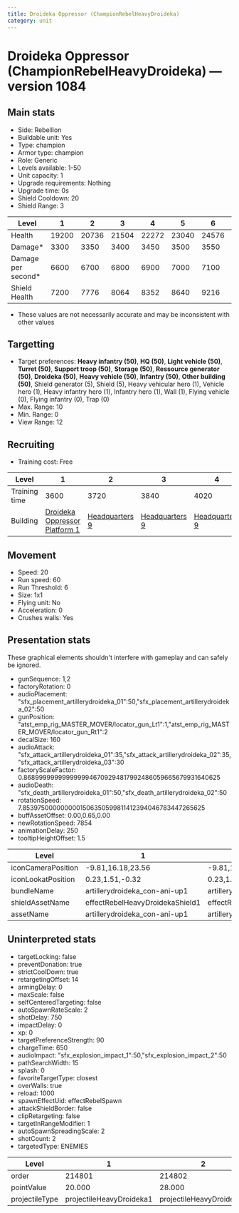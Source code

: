 ```yaml
---
title: Droideka Oppressor (ChampionRebelHeavyDroideka)
category: unit
---
```


# Droideka Oppressor (ChampionRebelHeavyDroideka) — version 1084

## Main stats

  * Side: Rebellion
  * Buildable unit: Yes
  * Type: champion
  * Armor type: champion
  * Role: Generic
  * Levels available: 1-50
  * Unit capacity: 1
  * Upgrade requirements: Nothing
  * Upgrade time: 0s
  * Shield Cooldown: 20
  * Shield Range: 3

|Level             |1    |2    |3    |4    |5    |6    |7    |8    |9    |10   |11   |12   |13   |14   |15   |16   |17   |18   |19   |20   |21   |22   |23   |24   |25   |26   |27   |28   |29   |30   |31   |32   |33   |34   |35   |36   |37   |38   |39   |40   |41   |42   |43   |44   |45   |46   |47   |48   |49   |50   |
|------------------|-----|-----|-----|-----|-----|-----|-----|-----|-----|-----|-----|-----|-----|-----|-----|-----|-----|-----|-----|-----|-----|-----|-----|-----|-----|-----|-----|-----|-----|-----|-----|-----|-----|-----|-----|-----|-----|-----|-----|-----|-----|-----|-----|-----|-----|-----|-----|-----|-----|-----|
|Health            |19200|20736|21504|22272|23040|24576|25344|26112|26880|28416|29184|29952|30720|31488|32256|33024|33792|34560|35328|36096|36864|37632|38400|39168|39936|40704|41472|42240|43008|43776|44544|44928|45696|46080|46848|47232|48000|48768|49536|49920|50560|50880|51200|51840|52160|52480|53120|53440|53760|54400|
|Damage*           |3300 |3350 |3400 |3450 |3500 |3550 |3600 |3650 |3700 |3750 |3800 |3850 |3900 |3950 |4000 |4050 |4100 |4150 |4200 |4250 |4300 |4350 |4400 |4450 |4500 |4550 |4600 |4650 |4700 |4750 |4800 |4850 |4900 |4950 |5000 |5050 |5100 |5150 |5200 |5250 |5300 |5350 |5400 |5450 |5500 |5550 |5600 |5650 |5700 |5750 |
|Damage per second*|6600 |6700 |6800 |6900 |7000 |7100 |7200 |7300 |7400 |7500 |7600 |7700 |7800 |7900 |8000 |8100 |8200 |8300 |8400 |8500 |8600 |8700 |8800 |8900 |9000 |9100 |9200 |9300 |9400 |9500 |9600 |9700 |9800 |9900 |10000|10100|10200|10300|10400|10500|10600|10700|10800|10900|11000|11100|11200|11300|11400|11500|
|Shield Health     |7200 |7776 |8064 |8352 |8640 |9216 |9504 |9792 |10080|10656|10944|11232|11520|11808|12096|12384|12672|12960|13248|13536|13824|14112|14400|14688|14976|15264|15552|15840|16128|16416|16704|16848|17136|17280|17568|17712|18000|18288|18576|18720|18960|19200|19440|19680|19920|20160|20400|20640|20880|21120|

* These values are not necessarily accurate and may be inconsistent with other values

## Targetting

  * Target preferences: **Heavy infantry (50)**, **HQ (50)**, **Light vehicle (50)**, **Turret (50)**, **Support troop (50)**, **Storage (50)**, **Ressource generator (50)**, **Droideka (50)**, **Heavy vehicle (50)**, **Infantry (50)**, **Other building (50)**, Shield generator (5), Shield (5), Heavy vehicular hero (1), Vehicle hero (1), Heavy infantry hero (1), Infantry hero (1), Wall (1), Flying vehicle (0), Flying infantry (0), Trap (0)
  * Max. Range: 10
  * Min. Range: 0
  * View Range: 12

## Recruiting

  * Training cost: Free

|Level        |1                                                               |2                             |3                             |4                             |5                             |6                             |7                             |8                             |9                             |10                            |11                            |12                            |13                            |14                            |15                            |16                            |17                            |18                            |19                            |20                            |21                             |22                             |23                             |24                             |25                             |26                             |27                             |28                             |29                             |30                             |31                             |32                             |33                             |34                             |35                             |36                             |37                             |38                             |39                             |40                             |41                             |42                             |43                             |44                             |45                             |46                             |47                             |48                             |49                             |50                             |
|-------------|----------------------------------------------------------------|------------------------------|------------------------------|------------------------------|------------------------------|------------------------------|------------------------------|------------------------------|------------------------------|------------------------------|------------------------------|------------------------------|------------------------------|------------------------------|------------------------------|------------------------------|------------------------------|------------------------------|------------------------------|------------------------------|-------------------------------|-------------------------------|-------------------------------|-------------------------------|-------------------------------|-------------------------------|-------------------------------|-------------------------------|-------------------------------|-------------------------------|-------------------------------|-------------------------------|-------------------------------|-------------------------------|-------------------------------|-------------------------------|-------------------------------|-------------------------------|-------------------------------|-------------------------------|-------------------------------|-------------------------------|-------------------------------|-------------------------------|-------------------------------|-------------------------------|-------------------------------|-------------------------------|-------------------------------|-------------------------------|
|Training time|3600                                                            |3720                          |3840                          |4020                          |4080                          |4200                          |4320                          |4500                          |4560                          |4680                          |4800                          |4980                          |5040                          |5160                          |5280                          |5460                          |5520                          |5640                          |5760                          |5940                          |6000                           |6120                           |6240                           |6420                           |6480                           |6600                           |6720                           |6900                           |6960                           |7080                           |7200                           |7380                           |7440                           |7560                           |7680                           |7860                           |7920                           |8040                           |8160                           |8340                           |8340                           |8340                           |8340                           |8340                           |8340                           |8340                           |8340                           |8340                           |8340                           |8340                           |
|Building     |[Droideka Oppressor Platform 1](rebelPlatformHeavyDroideka.html)|[Headquarters 9](rebelHQ.html)|[Headquarters 9](rebelHQ.html)|[Headquarters 9](rebelHQ.html)|[Headquarters 9](rebelHQ.html)|[Headquarters 9](rebelHQ.html)|[Headquarters 9](rebelHQ.html)|[Headquarters 9](rebelHQ.html)|[Headquarters 9](rebelHQ.html)|[Headquarters 9](rebelHQ.html)|[Headquarters 9](rebelHQ.html)|[Headquarters 9](rebelHQ.html)|[Headquarters 9](rebelHQ.html)|[Headquarters 9](rebelHQ.html)|[Headquarters 9](rebelHQ.html)|[Headquarters 9](rebelHQ.html)|[Headquarters 9](rebelHQ.html)|[Headquarters 9](rebelHQ.html)|[Headquarters 9](rebelHQ.html)|[Headquarters 9](rebelHQ.html)|[Headquarters 10](rebelHQ.html)|[Headquarters 10](rebelHQ.html)|[Headquarters 10](rebelHQ.html)|[Headquarters 10](rebelHQ.html)|[Headquarters 10](rebelHQ.html)|[Headquarters 10](rebelHQ.html)|[Headquarters 10](rebelHQ.html)|[Headquarters 10](rebelHQ.html)|[Headquarters 10](rebelHQ.html)|[Headquarters 10](rebelHQ.html)|[Headquarters 10](rebelHQ.html)|[Headquarters 10](rebelHQ.html)|[Headquarters 10](rebelHQ.html)|[Headquarters 10](rebelHQ.html)|[Headquarters 10](rebelHQ.html)|[Headquarters 10](rebelHQ.html)|[Headquarters 10](rebelHQ.html)|[Headquarters 10](rebelHQ.html)|[Headquarters 10](rebelHQ.html)|[Headquarters 10](rebelHQ.html)|[Headquarters 10](rebelHQ.html)|[Headquarters 10](rebelHQ.html)|[Headquarters 10](rebelHQ.html)|[Headquarters 10](rebelHQ.html)|[Headquarters 10](rebelHQ.html)|[Headquarters 10](rebelHQ.html)|[Headquarters 10](rebelHQ.html)|[Headquarters 10](rebelHQ.html)|[Headquarters 10](rebelHQ.html)|[Headquarters 10](rebelHQ.html)|

## Movement

  * Speed: 20
  * Run speed: 60
  * Run Threshold: 6
  * Size: 1x1
  * Flying unit: No
  * Acceleration: 0
  * Crushes walls: Yes

## Presentation stats

These graphical elements shouldn't interfere with gameplay and can safely be ignored.

  * gunSequence: 1,2
  * factoryRotation: 0
  * audioPlacement: "sfx_placement_artillerydroideka_01":50,"sfx_placement_artillerydroideka_02":50
  * gunPosition: "atst_emp_rig_MASTER_MOVER/locator_gun_Lt1":1,"atst_emp_rig_MASTER_MOVER/locator_gun_Rt1":2
  * decalSize: 160
  * audioAttack: "sfx_attack_artillerydroideka_01":35,"sfx_attack_artillerydroideka_02":35,"sfx_attack_artillerydroideka_03":30
  * factoryScaleFactor: 0.8689999999999999946709294817992486059665679931640625
  * audioDeath: "sfx_death_artillerydroideka_01":50,"sfx_death_artillerydroideka_02":50
  * rotationSpeed: 7.8539750000000001506350599811412394046783447265625
  * buffAssetOffset: 0.00,0.65,0.00
  * newRotationSpeed: 7854
  * animationDelay: 250
  * tooltipHeightOffset: 1.5

|Level             |1                              |2                              |3                              |4                              |5                              |6                              |7                              |8                              |9                              |10                              |11                              |12                              |13                              |14                              |15                              |16                              |17                              |18                              |19                              |20                              |21                              |22                              |23                              |24                              |25                              |26                              |27                              |28                              |29                              |30                              |31                              |32                              |33                              |34                              |35                              |36                              |37                              |38                              |39                              |40                              |41                              |42                              |43                              |44                              |45                              |46                              |47                              |48                              |49                              |50                              |
|------------------|-------------------------------|-------------------------------|-------------------------------|-------------------------------|-------------------------------|-------------------------------|-------------------------------|-------------------------------|-------------------------------|--------------------------------|--------------------------------|--------------------------------|--------------------------------|--------------------------------|--------------------------------|--------------------------------|--------------------------------|--------------------------------|--------------------------------|--------------------------------|--------------------------------|--------------------------------|--------------------------------|--------------------------------|--------------------------------|--------------------------------|--------------------------------|--------------------------------|--------------------------------|--------------------------------|--------------------------------|--------------------------------|--------------------------------|--------------------------------|--------------------------------|--------------------------------|--------------------------------|--------------------------------|--------------------------------|--------------------------------|--------------------------------|--------------------------------|--------------------------------|--------------------------------|--------------------------------|--------------------------------|--------------------------------|--------------------------------|--------------------------------|--------------------------------|
|iconCameraPosition|-9.81,16.18,23.56              |-9.81,16.18,23.56              |-9.81,16.18,23.56              |-9.81,16.18,23.56              |-9.81,16.18,23.56              |-9.81,16.18,23.56              |-9.81,16.18,23.56              |-9.81,16.18,23.56              |-9.81,16.18,23.56              |-9.81,16.18,23.56               |-9.81,16.18,23.56               |-9.81,16.18,23.56               |-9.81,16.18,23.56               |-9.81,16.18,23.56               |-9.81,16.18,23.56               |-9.81,16.18,23.56               |-9.81,16.18,23.56               |-9.81,16.18,23.56               |-9.81,16.18,23.56               |-10.52,17.22,25.24              |-10.52,17.22,25.24              |-10.52,17.22,25.24              |-10.52,17.22,25.24              |-10.52,17.22,25.24              |-10.52,17.22,25.24              |-10.52,17.22,25.24              |-10.52,17.22,25.24              |-10.52,17.22,25.24              |-10.52,17.22,25.24              |-11.59,19.02,28.21              |-11.59,19.02,28.21              |-11.59,19.02,28.21              |-11.59,19.02,28.21              |-11.59,19.02,28.21              |-11.59,19.02,28.21              |-11.59,19.02,28.21              |-11.59,19.02,28.21              |-11.59,19.02,28.21              |-11.59,19.02,28.21              |-5.03,18.08,36.98               |-5.03,18.08,36.98               |-5.03,18.08,36.98               |-5.03,18.08,36.98               |-5.03,18.08,36.98               |-5.03,18.08,36.98               |-5.03,18.08,36.98               |-5.03,18.08,36.98               |-5.03,18.08,36.98               |-5.03,18.08,36.98               |-5.03,18.08,36.98               |
|iconLookatPosition|0.23,1.51,-0.32                |0.23,1.51,-0.32                |0.23,1.51,-0.32                |0.23,1.51,-0.32                |0.23,1.51,-0.32                |0.23,1.51,-0.32                |0.23,1.51,-0.32                |0.23,1.51,-0.32                |0.23,1.51,-0.32                |0.23,1.51,-0.32                 |0.23,1.51,-0.32                 |0.23,1.51,-0.32                 |0.23,1.51,-0.32                 |0.23,1.51,-0.32                 |0.23,1.51,-0.32                 |0.23,1.51,-0.32                 |0.23,1.51,-0.32                 |0.23,1.51,-0.32                 |0.23,1.51,-0.32                 |0.23,1.51,-0.32                 |0.23,1.51,-0.32                 |0.23,1.51,-0.32                 |0.23,1.51,-0.32                 |0.23,1.51,-0.32                 |0.23,1.51,-0.32                 |0.23,1.51,-0.32                 |0.23,1.51,-0.32                 |0.23,1.51,-0.32                 |0.23,1.51,-0.32                 |0.4,1.52,-0.26                  |0.4,1.52,-0.26                  |0.4,1.52,-0.26                  |0.4,1.52,-0.26                  |0.4,1.52,-0.26                  |0.4,1.52,-0.26                  |0.4,1.52,-0.26                  |0.4,1.52,-0.26                  |0.4,1.52,-0.26                  |0.4,1.52,-0.26                  |0.27,1.61,-0.25                 |0.27,1.61,-0.25                 |0.27,1.61,-0.25                 |0.27,1.61,-0.25                 |0.27,1.61,-0.25                 |0.27,1.61,-0.25                 |0.27,1.61,-0.25                 |0.27,1.61,-0.25                 |0.27,1.61,-0.25                 |0.27,1.61,-0.25                 |0.27,1.61,-0.25                 |
|bundleName        |artillerydroideka_con-ani-up1  |artillerydroideka_con-ani-up1  |artillerydroideka_con-ani-up1  |artillerydroideka_con-ani-up1  |artillerydroideka_con-ani-up1  |artillerydroideka_con-ani-up1  |artillerydroideka_con-ani-up1  |artillerydroideka_con-ani-up1  |artillerydroideka_con-ani-up10 |artillerydroideka_con-ani-up10  |artillerydroideka_con-ani-up10  |artillerydroideka_con-ani-up10  |artillerydroideka_con-ani-up10  |artillerydroideka_con-ani-up10  |artillerydroideka_con-ani-up10  |artillerydroideka_con-ani-up10  |artillerydroideka_con-ani-up10  |artillerydroideka_con-ani-up10  |artillerydroideka_con-ani-up10  |artillerydroideka_con-ani-up20  |artillerydroideka_con-ani-up20  |artillerydroideka_con-ani-up20  |artillerydroideka_con-ani-up20  |artillerydroideka_con-ani-up20  |artillerydroideka_con-ani-up20  |artillerydroideka_con-ani-up20  |artillerydroideka_con-ani-up20  |artillerydroideka_con-ani-up20  |artillerydroideka_con-ani-up20  |artillerydroideka_con-ani-up30  |artillerydroideka_con-ani-up30  |artillerydroideka_con-ani-up30  |artillerydroideka_con-ani-up30  |artillerydroideka_con-ani-up30  |artillerydroideka_con-ani-up30  |artillerydroideka_con-ani-up30  |artillerydroideka_con-ani-up30  |artillerydroideka_con-ani-up30  |artillerydroideka_con-ani-up30  |artillerydroideka_con-ani-up40  |artillerydroideka_con-ani-up40  |artillerydroideka_con-ani-up40  |artillerydroideka_con-ani-up40  |artillerydroideka_con-ani-up40  |artillerydroideka_con-ani-up40  |artillerydroideka_con-ani-up40  |artillerydroideka_con-ani-up40  |artillerydroideka_con-ani-up40  |artillerydroideka_con-ani-up40  |artillerydroideka_con-ani-up40  |
|shieldAssetName   |effectRebelHeavyDroidekaShield1|effectRebelHeavyDroidekaShield1|effectRebelHeavyDroidekaShield1|effectRebelHeavyDroidekaShield1|effectRebelHeavyDroidekaShield1|effectRebelHeavyDroidekaShield1|effectRebelHeavyDroidekaShield1|effectRebelHeavyDroidekaShield1|effectRebelHeavyDroidekaShield1|effectRebelHeavyDroidekaShield10|effectRebelHeavyDroidekaShield10|effectRebelHeavyDroidekaShield10|effectRebelHeavyDroidekaShield10|effectRebelHeavyDroidekaShield10|effectRebelHeavyDroidekaShield10|effectRebelHeavyDroidekaShield10|effectRebelHeavyDroidekaShield10|effectRebelHeavyDroidekaShield10|effectRebelHeavyDroidekaShield10|effectRebelHeavyDroidekaShield20|effectRebelHeavyDroidekaShield20|effectRebelHeavyDroidekaShield20|effectRebelHeavyDroidekaShield20|effectRebelHeavyDroidekaShield20|effectRebelHeavyDroidekaShield20|effectRebelHeavyDroidekaShield20|effectRebelHeavyDroidekaShield20|effectRebelHeavyDroidekaShield20|effectRebelHeavyDroidekaShield20|effectRebelHeavyDroidekaShield30|effectRebelHeavyDroidekaShield30|effectRebelHeavyDroidekaShield30|effectRebelHeavyDroidekaShield30|effectRebelHeavyDroidekaShield30|effectRebelHeavyDroidekaShield30|effectRebelHeavyDroidekaShield30|effectRebelHeavyDroidekaShield30|effectRebelHeavyDroidekaShield30|effectRebelHeavyDroidekaShield30|effectRebelHeavyDroidekaShield40|effectRebelHeavyDroidekaShield40|effectRebelHeavyDroidekaShield40|effectRebelHeavyDroidekaShield40|effectRebelHeavyDroidekaShield40|effectRebelHeavyDroidekaShield40|effectRebelHeavyDroidekaShield40|effectRebelHeavyDroidekaShield40|effectRebelHeavyDroidekaShield40|effectRebelHeavyDroidekaShield40|effectRebelHeavyDroidekaShield40|
|assetName         |artillerydroideka_con-ani-up1  |artillerydroideka_con-ani-up1  |artillerydroideka_con-ani-up1  |artillerydroideka_con-ani-up1  |artillerydroideka_con-ani-up1  |artillerydroideka_con-ani-up1  |artillerydroideka_con-ani-up1  |artillerydroideka_con-ani-up1  |artillerydroideka_con-ani-up1  |artillerydroideka_con-ani-up10  |artillerydroideka_con-ani-up10  |artillerydroideka_con-ani-up10  |artillerydroideka_con-ani-up10  |artillerydroideka_con-ani-up10  |artillerydroideka_con-ani-up10  |artillerydroideka_con-ani-up10  |artillerydroideka_con-ani-up10  |artillerydroideka_con-ani-up10  |artillerydroideka_con-ani-up10  |artillerydroideka_con-ani-up20  |artillerydroideka_con-ani-up20  |artillerydroideka_con-ani-up20  |artillerydroideka_con-ani-up20  |artillerydroideka_con-ani-up20  |artillerydroideka_con-ani-up20  |artillerydroideka_con-ani-up20  |artillerydroideka_con-ani-up20  |artillerydroideka_con-ani-up20  |artillerydroideka_con-ani-up20  |artillerydroideka_con-ani-up30  |artillerydroideka_con-ani-up30  |artillerydroideka_con-ani-up30  |artillerydroideka_con-ani-up30  |artillerydroideka_con-ani-up30  |artillerydroideka_con-ani-up30  |artillerydroideka_con-ani-up30  |artillerydroideka_con-ani-up30  |artillerydroideka_con-ani-up30  |artillerydroideka_con-ani-up30  |artillerydroideka_con-ani-up40  |artillerydroideka_con-ani-up40  |artillerydroideka_con-ani-up40  |artillerydroideka_con-ani-up40  |artillerydroideka_con-ani-up40  |artillerydroideka_con-ani-up40  |artillerydroideka_con-ani-up40  |artillerydroideka_con-ani-up40  |artillerydroideka_con-ani-up40  |artillerydroideka_con-ani-up40  |artillerydroideka_con-ani-up40  |

## Uninterpreted stats

  * targetLocking: false
  * preventDonation: true
  * strictCoolDown: true
  * retargetingOffset: 14
  * armingDelay: 0
  * maxScale: false
  * selfCenteredTargeting: false
  * autoSpawnRateScale: 2
  * shotDelay: 750
  * impactDelay: 0
  * xp: 0
  * targetPreferenceStrength: 90
  * chargeTime: 650
  * audioImpact: "sfx_explosion_impact_1":50,"sfx_explosion_impact_2":50
  * pathSearchWidth: 15
  * splash: 0
  * favoriteTargetType: closest
  * overWalls: true
  * reload: 1000
  * spawnEffectUid: effectRebelSpawn
  * attackShieldBorder: false
  * clipRetargeting: false
  * targetInRangeModifier: 1
  * autoSpawnSpreadingScale: 2
  * shotCount: 2
  * targetedType: ENEMIES

|Level         |1                       |2                       |3                       |4                       |5                       |6                       |7                       |8                       |9                       |10                      |11                      |12                      |13                      |14                      |15                      |16                      |17                      |18                      |19                      |20                      |21                      |22                      |23                      |24                      |25                      |26                      |27                      |28                      |29                      |30                      |31                      |32                      |33                      |34                      |35                      |36                      |37                       |38                       |39                       |40                       |41                       |42                       |43                       |44                       |45                       |46                       |47                       |48                       |49                       |50                       |
|--------------|------------------------|------------------------|------------------------|------------------------|------------------------|------------------------|------------------------|------------------------|------------------------|------------------------|------------------------|------------------------|------------------------|------------------------|------------------------|------------------------|------------------------|------------------------|------------------------|------------------------|------------------------|------------------------|------------------------|------------------------|------------------------|------------------------|------------------------|------------------------|------------------------|------------------------|------------------------|------------------------|------------------------|------------------------|------------------------|------------------------|-------------------------|-------------------------|-------------------------|-------------------------|-------------------------|-------------------------|-------------------------|-------------------------|-------------------------|-------------------------|-------------------------|-------------------------|-------------------------|-------------------------|
|order         |214801                  |214802                  |214803                  |214804                  |214805                  |214806                  |214807                  |214808                  |214809                  |214810                  |214811                  |214812                  |214813                  |214814                  |214815                  |214816                  |214817                  |214818                  |214819                  |214820                  |214821                  |214822                  |214823                  |214824                  |214825                  |214826                  |214827                  |214828                  |214829                  |214830                  |214831                  |214832                  |214833                  |214834                  |214835                  |214836                  |214837                   |214838                   |214839                   |214840                   |214841                   |214842                   |214843                   |214844                   |214845                   |214846                   |214847                   |214848                   |214849                   |214850                   |
|pointValue    |20.000                  |28.000                  |32.000                  |36.000                  |40.000                  |48.000                  |52.000                  |56.000                  |60.000                  |68.000                  |72.000                  |76.000                  |80.000                  |84.000                  |88.000                  |92.000                  |96.000                  |100.000                 |104.000                 |108.000                 |112.000                 |116.000                 |120.000                 |124.000                 |128.000                 |132.000                 |136.000                 |140.000                 |144.000                 |148.000                 |152.000                 |156.000                 |160.000                 |168.000                 |172.000                 |176.000                 |180.000                  |184.000                  |188.000                  |200.000                  |200.000                  |200.000                  |200.000                  |200.000                  |200.000                  |200.000                  |200.000                  |200.000                  |200.000                  |200.000                  |
|projectileType|projectileHeavyDroideka1|projectileHeavyDroideka1|projectileHeavyDroideka1|projectileHeavyDroideka1|projectileHeavyDroideka2|projectileHeavyDroideka2|projectileHeavyDroideka2|projectileHeavyDroideka2|projectileHeavyDroideka3|projectileHeavyDroideka3|projectileHeavyDroideka3|projectileHeavyDroideka3|projectileHeavyDroideka4|projectileHeavyDroideka4|projectileHeavyDroideka4|projectileHeavyDroideka4|projectileHeavyDroideka5|projectileHeavyDroideka5|projectileHeavyDroideka5|projectileHeavyDroideka5|projectileHeavyDroideka6|projectileHeavyDroideka6|projectileHeavyDroideka6|projectileHeavyDroideka6|projectileHeavyDroideka7|projectileHeavyDroideka7|projectileHeavyDroideka7|projectileHeavyDroideka7|projectileHeavyDroideka8|projectileHeavyDroideka8|projectileHeavyDroideka8|projectileHeavyDroideka8|projectileHeavyDroideka9|projectileHeavyDroideka9|projectileHeavyDroideka9|projectileHeavyDroideka9|projectileHeavyDroideka10|projectileHeavyDroideka10|projectileHeavyDroideka10|projectileHeavyDroideka10|projectileHeavyDroideka10|projectileHeavyDroideka10|projectileHeavyDroideka10|projectileHeavyDroideka10|projectileHeavyDroideka10|projectileHeavyDroideka10|projectileHeavyDroideka10|projectileHeavyDroideka10|projectileHeavyDroideka10|projectileHeavyDroideka10|

